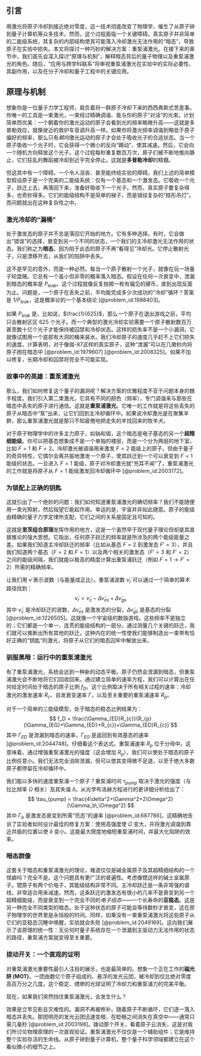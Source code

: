 ## 引言
用激光将原子冷却到接近绝对零度，这一技术彻底改变了物理学，催生了从原子钟到量子计算机等众多技术。然而，这个过程面临一个关键障碍。真实原子并非简单的二能级系统，其复杂的内部结构使其可能落入冷却激光无法作用的“暗态”，导致原子在实验中损失。本文将探讨一种巧妙的解决方案：重泵浦激光。在接下来的章节中，我们首先会深入探讨“原理与机制”，解释暗态背后的量子物理以及重泵浦激光的角色。随后，“应用与跨学科联系”将审视重泵浦激光在实验中的实际必要性、其副作用，以及在分子冷却和量子工程中的关键应用。

## 原理与机制

想象你是一位量子力学工程师，肩负着将一群原子冷却下来的西西弗斯式苦差事。你唯一的工具是一束激光，一束经过精确调谐、能与你的原子“对话”的光束。计划简单而优美：一个朝着你的激光运动的原子会看到光的频率略微升高——这就是多普勒效应，就像驶近的救护车音调升高一样。如果你将激光频率调谐到略低于原子偏好的频率，那么只有*朝向*激光运动的原子才会处于吸收光子的合适状态。当一个原子吸收一个光子时，它会获得一个微小的反向“踢动”，使其减速。然后，它会向一个随机方向释放这个光子。这个过程每秒重复数百万次，原子们被不断地推向静止，它们狂乱的舞蹈被冷却到近乎完全停止。这就是**多普勒冷却**的精髓。

但这其中有一个障碍。一个令人沮丧、甚至能终结实验的障碍。我们上述的简单模型假设原子是一个完美的二能级系统：仅有一个基态和一个激发态。它吸收一个光子，跃迁上去，再落回下来，准备好吸收下一个光子。然而，真实原子要复杂得多，也奇妙得多。它们的能级结构不是简单的梯子，而是错综复杂的“枝形吊灯”。而问题就出在这种复杂性之中。

### 激光冷却的“漏桶”

处于激发态的原子并不总是落回它开始的地方。它有多种选择。有时，它会做出“错误”的选择，衰变到另一个不同的状态，一个我们的主冷却激光无法作用的状态。我们称之为**暗态**，因为陷于此态的原子不再“看得见”冷却光。它停止散射光子，只是漂移开去，从我们的陷阱中丢失。

这不是罕见的意外，而是一种必然。每当一个原子散射一个光子，就像在玩一场量子轮盘赌。它总有一个虽小但非零的概率落入暗态。假设在任何一次衰变中，泄漏到暗态的概率是 $P_{leak}$。这个过程就像反复抛掷一枚有偏见的硬币，直到出现反面为止。问题是，一个原子在丢失之前，平均能完成多少次成功的“冷却”循环？答案是 $1/P_{leak}$，这是概率论的一个基本结论 [@problem_id:1988403]。

如果 $P_{leak}$ 是，比如说，$\frac{1}{625}$，那么一个原子在退出游戏之前，平均只会散射区区 625 个光子。而一个典型的激光冷却实验需要一个原子散射数百万甚至数十亿个光子才能保持被囚禁和冷却状态。这样的损失率不是一个小漏洞，它就像试图用一个底部有大洞的桶来装水。我们冷却原子的速度几乎赶不上它们损失的速度。计算表明，对于像铷-87这样的真实原子，这种“泄漏”可以在几微秒内将原子困在暗态中 [@problem_id:1979607] [@problem_id:2008325]。如果不加以修复，长期冷却和囚禁将完全不可能实现。

### 故事中的英雄：重泵浦激光

那么，我们如何修复这个量子的漏洞呢？解决方案的优雅程度不亚于问题本身的棘手程度。我们引入第二束激光，它具有不同的颜色（频率），专门调谐来与那些在暗态中丢失的原子进行通信。这就是**重泵浦激光**。它唯一的工作就是将这些丢失的原子从暗态中“泵”出来，让它们回到主冷却循环中。如果说冷却激光是在聚集羊群，那么重泵浦激光就是那只不知疲倦地把走失的羊找回来的牧羊犬。

对于原子物理学中的许多主力原子，如钠和铷，这个暗态是电子基态的另一个**超精细能级**。你可以把基态想象成不是一个单独的楼层，而是一个分为两层的地下室，比如 $F=1$ 和 $F=2$。冷却激光被调谐用来激发 $F=2$ 能级上的原子。但由于量子的奇异特性，它偶尔会离共振地激发一个原子，使其跃迁到一个可以衰变到 $F=1$ 能级的状态。一旦进入 $F=1$ 能级，原子对冷却激光就“充耳不闻”了。重泵浦激光的工作就是将原子从 $F=1$ 能级激发回冷却循环中 [@problem_id:2003172]。

### 为锁配上正确的钥匙

这就引出了一个绝妙的问题：我们如何知道重泵浦激光的确切频率？我们不能随便用一束光照射，然后指望它能起作用。幸运的是，宇宙并非如此随意。原子的能级由精确的量子力学定律所支配，它们之间的关系是固定且可知的。

这就是**里茨组合原理**发挥作用的地方，这是一个虽然早于现代量子理论但却是其直接推论的强大思想。它指出，任何原子跃迁的频率就是所涉及的两个能级能量之差。如果我们知道主冷却跃迁的频率（比如从基态 $F=2$ 到激发态 $F'=3$），并且我们知道两个基态（$F=2$ 和 $F=1$）以及两个相关的激发态（$F'=3$ 和 $F'=2$）之间的能级间隔，我们就能以极高的精度计算出重泵浦跃迁（例如 $F=1 \to F'=2$）所需的精确频率。

让我们用 $\tilde{\nu}$ 表示波数（与能量成正比）。重泵浦波数 $\tilde{\nu}_{r}$ 可以通过一个简单的算术路径找到：
$$ \tilde{\nu}_{r} = \tilde{\nu}_{c} - \Delta\tilde{\nu}_{es} + \Delta\tilde{\nu}_{gs} $$
其中 $\tilde{\nu}_{c}$ 是冷却跃迁的波数，$\Delta\tilde{\nu}_{es}$ 是激发态的分裂，$\Delta\tilde{\nu}_{gs}$ 是基态的分裂 [@problem_id:1226505]。这就像一个宇宙级的数独游戏。这些频率不是独立的；它们都是一个单一、连贯的能级结构的一部分。通过测量几个关键的跃迁，我们就可以推断出所有其他的跃迁。这种内在的统一性使我们能够制造出一束带有恰好正确的“钥匙”的激光，将原子从它们的暗态囚牢中解放出来。

### 驯服黑暗：运行中的重泵浦激光

有了重泵浦激光，系统会达到一种新的动态平衡。原子仍然会泄漏到暗态，但重泵浦激光会不断地将它们回收回来。通过建立简单的速率方程，我们可以计算出在任何给定时间处于暗态的原子比例 $f_D$。这个比例取决于所有相关过程的速率：冷却激光的激发速率 $R_c$、自发衰变速率 $\Gamma$，以及至关重要的重泵浦速率 $R_p$。

对于一个简单的三能级模型，处于暗态的稳态比例结果为：
$$ f_D = \frac{\Gamma_{ED}R_{c}}{R_{p}(\Gamma_{EG}+\Gamma_{ED}+R_{c})+\Gamma_{ED}R_{c}} $$
其中 $\Gamma_{ED}$ 是泄漏到暗态的速率，$\Gamma_{EG}$ 是返回到有效基态的速率 [@problem_id:2044748]。仔细看这个表达式。重泵浦速率 $R_p$ 位于分母中。这意味着，通过增强重泵浦激光的强度（这会增加 $R_p$），我们可以使处于暗态的原子比例任意小。我们无法完全消除泄漏，但可以使其变得微不足道，以至于绝大多数原子都停留在冷却循环中。

我们能以多快的速度重泵浦一个原子？重泵浦时间 $\tau_{pump}$ 取决于激光的强度（与拉比频率 $\Omega$ 相关）及其失谐 $\delta$。从光学布洛赫方程进行的更详细分析给出了：
$$ \tau_{pump} = \frac{4\delta^2+\Gamma^2+2\Omega^2}{\Gamma_b\,\Omega^2} $$
其中 $\Gamma_b$ 是激发态衰变到所需“亮态”的速率 [@problem_id:687786]。这精确地告诉了实验者如何设计最佳的修复方案：使用高强度使 $\Omega$ 变大，并将激光调谐到靠近共振的位置以使 $\delta$ 变小。这能最大限度地缩短重泵浦时间，并最大化陷阱的效率。

### 暗态群像

这套关于暗态和重泵浦激光的理论，难道仅仅是碱金属原子及其超精细结构的一个怪癖吗？完全不是。这个问题具有更广泛的普遍性。考虑像锶这样的碱土金属原子。锶原子有两个价电子，其能级结构非常不同。主冷却跃迁是一条非常强的谱线，非常适合用来减速。然而，这条跃迁的激发态有很小的几率不是衰变到另一个超精细能级，而是衰变到一个完全不同的*电子组态*——一个长寿命的**亚稳态**。这是另一种完全不同类型的暗态。处于这种状态的原子可能会等待数秒才衰变，这在原子物理学的世界里是永恒般的时间。同样，如果没有一束重泵浦激光将这些原子从它们的亚稳态沉睡中唤醒，实验就会失败 [@problem_id:2049169]。这向我们展示了该原理的统一性：无论何时量子系统存在一个泄漏到主驱动力无法作用的状态的路径，重泵浦方案就变得至关重要。

### 拨动开关：一个直观的证明

对重泵浦激光重要性最引人注目的展示，也是最简单的。想象一个正在工作的**磁光阱 (MOT)**，一团由数亿个原子组成的、悬浮的发光云团，被冷却到仅比绝对零度高百万分之几度。这个稳定、缥缈的光球证明了冷却力和重泵浦力的完美平衡。

现在，如果我们突然挡住重泵浦激光，会发生什么？

效果是立竿见影且灾难性的。漏洞不再被修补。随着原子不断循环，它们逐一落入暗态并丢失。那团明亮的发光云团迅速变暗，在眨眼之间消失在真空中——通常只需几毫秒 [@problem_id:2003198]。拨动那个开关，看着原子云消失，这是对我们所讨论物理原理的一次直观验证。重泵浦激光不仅仅是一个辅助组件；它是维持整个实验存活的生命线。从原子钟到量子计算机，整个量子科学领域都建立在这个看似微小的细节之上。

